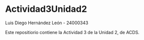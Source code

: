 # Actividad3Unidad2
Luis Diego Hernández León - 24000343

Este repositiorio contiene la Actividad 3 de la Unidad 2, de ACDS.
